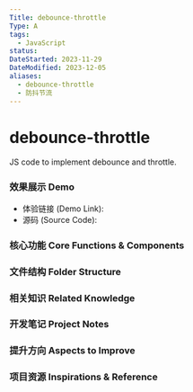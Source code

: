 ```yaml
---
Title: debounce-throttle
Type: A
tags:
  - JavaScript
status: 
DateStarted: 2023-11-29
DateModified: 2023-12-05
aliases:
  - debounce-throttle
  - 防抖节流
---
```

# debounce-throttle
JS code to implement debounce and throttle.

### 效果展示 Demo

- 体验链接 (Demo Link):
- 源码 (Source Code):  

### 核心功能 Core Functions & Components


### 文件结构 Folder Structure

### 相关知识 Related Knowledge

### 开发笔记 Project Notes 

### 提升方向 Aspects to Improve

### 项目资源 Inspirations & Reference








